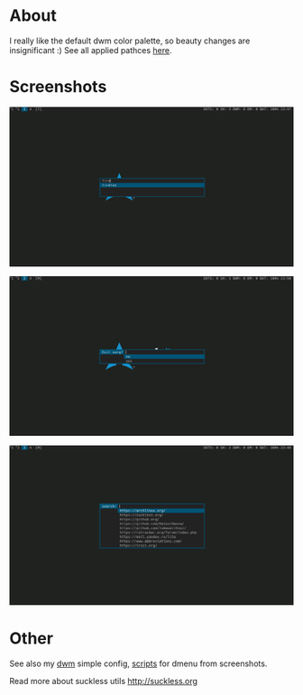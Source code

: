 # About

I really like the default dwm color palette, so beauty changes are insignificant :)
See all applied pathces [here](https://github.com/HmJustHanna/dwm/tree/main/patches).

# Screenshots

![](/assets/dmenu.png)

![](/assets/dmenu-killdwm.png)

![](/assets/dmenu-websearch.png)

# Other

See also my [dwm](https://github.com/HmJustHanna/dwm) simple config, [scripts](https://github.com/HmJustHanna/bash-scripts/dmenu) for dmenu from screenshots.

Read more about suckless utils http://suckless.org

